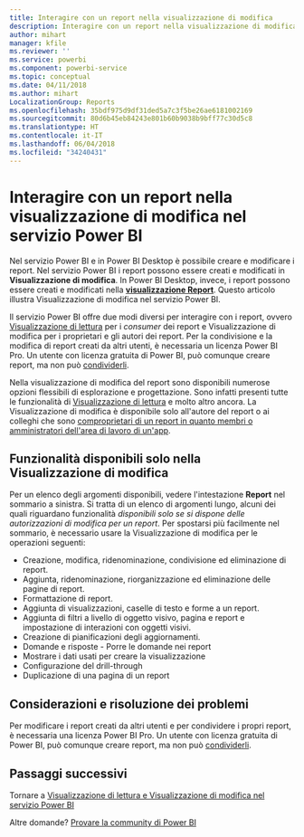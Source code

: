 ```yaml
---
title: Interagire con un report nella visualizzazione di modifica
description: Interagire con un report nella visualizzazione di modifica dei report nel servizio Power BI
author: mihart
manager: kfile
ms.reviewer: ''
ms.service: powerbi
ms.component: powerbi-service
ms.topic: conceptual
ms.date: 04/11/2018
ms.author: mihart
LocalizationGroup: Reports
ms.openlocfilehash: 35bdf975d9df31ded5a7c3f5be26ae6181002169
ms.sourcegitcommit: 80d6b45eb84243e801b60b9038b9bff77c30d5c8
ms.translationtype: HT
ms.contentlocale: it-IT
ms.lasthandoff: 06/04/2018
ms.locfileid: "34240431"
---
```

# <a name="interact-with-a-report-in-editing-view-in-power-bi-service"></a>Interagire con un report nella visualizzazione di modifica nel servizio Power BI
Nel servizio Power BI e in Power BI Desktop è possibile creare e modificare i report. Nel servizio Power BI i report possono essere creati e modificati in **Visualizzazione di modifica**. In Power BI Desktop, invece, i report possono essere creati e modificati nella [**visualizzazione Report**](desktop-report-view.md). Questo articolo illustra Visualizzazione di modifica nel servizio Power BI. 

Il servizio Power BI offre due modi diversi per interagire con i report, ovvero [Visualizzazione di lettura](service-reading-view-and-editing-view.md) per i *consumer* dei report e Visualizzazione di modifica per i proprietari e gli autori dei report.  Per la condivisione e la modifica di report creati da altri utenti, è necessaria un licenza Power BI Pro. Un utente con licenza gratuita di Power BI, può comunque creare report, ma non può [condividerli](service-share-reports.md).    

Nella visualizzazione di modifica del report sono disponibili numerose opzioni flessibili di esplorazione e progettazione. Sono infatti presenti tutte le funzionalità di [Visualizzazione di lettura](service-reading-view-and-editing-view.md) e molto altro ancora. La Visualizzazione di modifica è disponibile solo all'autore del report o ai colleghi che sono [comproprietari di un report in quanto membri o amministratori dell'area di lavoro di un'app](service-create-distribute-apps.md).

## <a name="functionality-only-available-in-editing-view"></a>Funzionalità disponibili solo nella Visualizzazione di modifica
Per un elenco degli argomenti disponibili, vedere l'intestazione **Report** nel sommario a sinistra. Si tratta di un elenco di argomenti lungo, alcuni dei quali riguardano funzionalità *disponibili solo se si dispone delle autorizzazioni di modifica per un report*.  Per spostarsi più facilmente nel sommario, è necessario usare la Visualizzazione di modifica per le operazioni seguenti:

* Creazione, modifica, ridenominazione, condivisione ed eliminazione di report.
* Aggiunta, ridenominazione, riorganizzazione ed eliminazione delle pagine di report.
* Formattazione di report.
* Aggiunta di visualizzazioni, caselle di testo e forme a un report.
* Aggiunta di filtri a livello di oggetto visivo, pagina e report e impostazione di interazioni con oggetti visivi.
* Creazione di pianificazioni degli aggiornamenti.
* Domande e risposte - Porre le domande nei report
* Mostrare i dati usati per creare la visualizzazione 
* Configurazione del drill-through
* Duplicazione di una pagina di un report

## <a name="considerations-and-troubleshooting"></a>Considerazioni e risoluzione dei problemi
Per modificare i report creati da altri utenti e per condividere i propri report, è necessaria una licenza Power BI Pro.  Un utente con licenza gratuita di Power BI, può comunque creare report, ma non può [condividerli](service-share-reports.md).


## <a name="next-steps"></a>Passaggi successivi
Tornare a [Visualizzazione di lettura e Visualizzazione di modifica nel servizio Power BI](service-reading-view-and-editing-view.md)

Altre domande? [Provare la community di Power BI](http://community.powerbi.com/)

